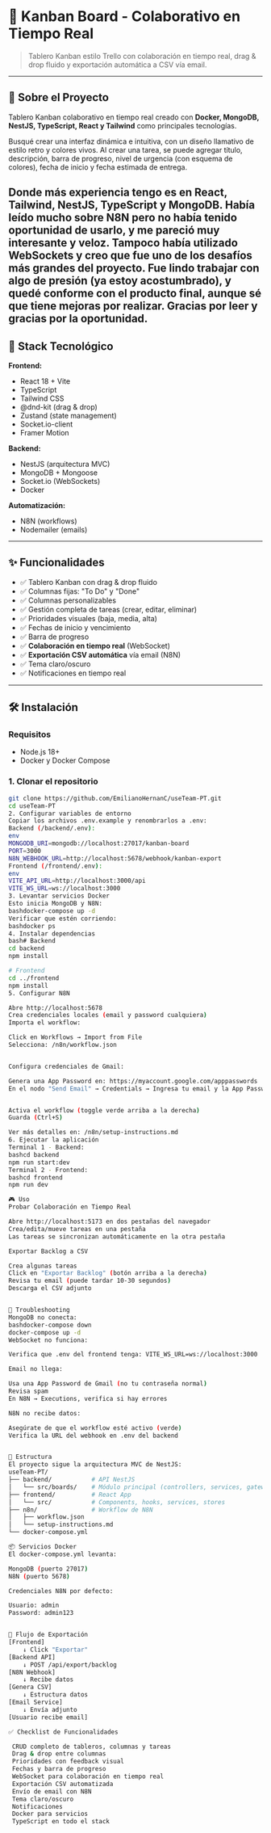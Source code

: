 # 🎨 Kanban Board - Colaborativo en Tiempo Real

> Tablero Kanban estilo Trello con colaboración en tiempo real, drag & drop fluido y exportación automática a CSV vía email.

---

## 📝 Sobre el Proyecto

Tablero Kanban colaborativo en tiempo real creado con **Docker, MongoDB, NestJS, TypeScript, React y Tailwind** como principales tecnologías.

Busqué crear una interfaz dinámica e intuitiva, con un diseño llamativo de estilo retro y colores vivos. Al crear una tarea, se puede agregar título, descripción, barra de progreso, nivel de urgencia (con esquema de colores), fecha de inicio y fecha estimada de entrega.

Donde más experiencia tengo es en React, Tailwind, NestJS, TypeScript y MongoDB. Había leído mucho sobre N8N pero no había tenido oportunidad de usarlo, y me pareció muy interesante y veloz. Tampoco había utilizado WebSockets y creo que fue uno de los desafíos más grandes del proyecto. Fue lindo trabajar con algo de presión (ya estoy acostumbrado), y quedé conforme con el producto final, aunque sé que tiene mejoras por realizar.
Gracias por leer y gracias por la oportunidad.
---

## 🚀 Stack Tecnológico

**Frontend:**
- React 18 + Vite
- TypeScript
- Tailwind CSS
- @dnd-kit (drag & drop)
- Zustand (state management)
- Socket.io-client
- Framer Motion

**Backend:**
- NestJS (arquitectura MVC)
- MongoDB + Mongoose
- Socket.io (WebSockets)
- Docker

**Automatización:**
- N8N (workflows)
- Nodemailer (emails)

---

## ✨ Funcionalidades

- ✅ Tablero Kanban con drag & drop fluido
- ✅ Columnas fijas: "To Do" y "Done"
- ✅ Columnas personalizables
- ✅ Gestión completa de tareas (crear, editar, eliminar)
- ✅ Prioridades visuales (baja, media, alta)
- ✅ Fechas de inicio y vencimiento
- ✅ Barra de progreso
- ✅ **Colaboración en tiempo real** (WebSocket)
- ✅ **Exportación CSV automática** vía email (N8N)
- ✅ Tema claro/oscuro
- ✅ Notificaciones en tiempo real

---

## 🛠️ Instalación

### Requisitos
- Node.js 18+
- Docker y Docker Compose

### 1. Clonar el repositorio
```bash #
git clone https://github.com/EmilianoHernanC/useTeam-PT.git
cd useTeam-PT
2. Configurar variables de entorno
Copiar los archivos .env.example y renombrarlos a .env:
Backend (/backend/.env):
env
MONGODB_URI=mongodb://localhost:27017/kanban-board
PORT=3000
N8N_WEBHOOK_URL=http://localhost:5678/webhook/kanban-export
Frontend (/frontend/.env):
env
VITE_API_URL=http://localhost:3000/api
VITE_WS_URL=ws://localhost:3000
3. Levantar servicios Docker
Esto inicia MongoDB y N8N:
bashdocker-compose up -d
Verificar que estén corriendo:
bashdocker ps
4. Instalar dependencias
bash# Backend
cd backend
npm install

# Frontend
cd ../frontend
npm install
5. Configurar N8N

Abre http://localhost:5678
Crea credenciales locales (email y password cualquiera)
Importa el workflow:

Click en Workflows → Import from File
Selecciona: /n8n/workflow.json


Configura credenciales de Gmail:

Genera una App Password en: https://myaccount.google.com/apppasswords
En el nodo "Send Email" → Credentials → Ingresa tu email y la App Password


Activa el workflow (toggle verde arriba a la derecha)
Guarda (Ctrl+S)

Ver más detalles en: /n8n/setup-instructions.md
6. Ejecutar la aplicación
Terminal 1 - Backend:
bashcd backend
npm run start:dev
Terminal 2 - Frontend:
bashcd frontend
npm run dev

🎮 Uso
Probar Colaboración en Tiempo Real

Abre http://localhost:5173 en dos pestañas del navegador
Crea/edita/mueve tareas en una pestaña
Las tareas se sincronizan automáticamente en la otra pestaña

Exportar Backlog a CSV

Crea algunas tareas
Click en "Exportar Backlog" (botón arriba a la derecha)
Revisa tu email (puede tardar 10-30 segundos)
Descarga el CSV adjunto


🐛 Troubleshooting
MongoDB no conecta:
bashdocker-compose down
docker-compose up -d
WebSocket no funciona:

Verifica que .env del frontend tenga: VITE_WS_URL=ws://localhost:3000

Email no llega:

Usa una App Password de Gmail (no tu contraseña normal)
Revisa spam
En N8N → Executions, verifica si hay errores

N8N no recibe datos:

Asegúrate de que el workflow esté activo (verde)
Verifica la URL del webhook en .env del backend


📁 Estructura
El proyecto sigue la arquitectura MVC de NestJS:
useTeam-PT/
├── backend/           # API NestJS
│   └── src/boards/    # Módulo principal (controllers, services, gateways, schemas)
├── frontend/          # React App
│   └── src/           # Components, hooks, services, stores
├── n8n/               # Workflow de N8N
│   ├── workflow.json
│   └── setup-instructions.md
└── docker-compose.yml

📦 Servicios Docker
El docker-compose.yml levanta:

MongoDB (puerto 27017)
N8N (puerto 5678)

Credenciales N8N por defecto:

Usuario: admin
Password: admin123


🔄 Flujo de Exportación
[Frontend] 
    ↓ Click "Exportar"
[Backend API] 
    ↓ POST /api/export/backlog
[N8N Webhook] 
    ↓ Recibe datos
[Genera CSV] 
    ↓ Estructura datos
[Email Service] 
    ↓ Envía adjunto
[Usuario recibe email]

✅ Checklist de Funcionalidades

 CRUD completo de tableros, columnas y tareas
 Drag & drop entre columnas
 Prioridades con feedback visual
 Fechas y barra de progreso
 WebSocket para colaboración en tiempo real
 Exportación CSV automatizada
 Envío de email con N8N
 Tema claro/oscuro
 Notificaciones
 Docker para servicios
 TypeScript en todo el stack
